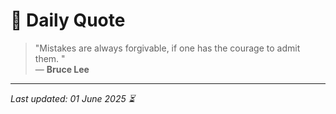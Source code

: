# 📜 Daily Quote

> "Mistakes are always forgivable, if one has the courage to admit them. "  
> — **Bruce Lee**

---

_Last updated: 01 June 2025 ⏳_
